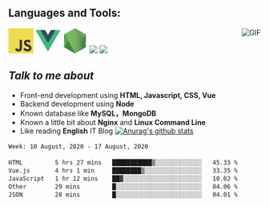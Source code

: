 ## **Languages and Tools:**      
<code><img height="50" style="max-width: 80px;" src="https://raw.githubusercontent.com/github/explore/80688e429a7d4ef2fca1e82350fe8e3517d3494d/topics/javascript/javascript.png"></code>
<code><img height="50" style="max-width: 80px;" src="https://raw.githubusercontent.com/github/explore/80688e429a7d4ef2fca1e82350fe8e3517d3494d/topics/vue/vue.png"></code>
<code><img height="50" style="max-width: 80px;" src="https://raw.githubusercontent.com/github/explore/80688e429a7d4ef2fca1e82350fe8e3517d3494d/topics/nodejs/nodejs.png"></code>
<code><img height="50" style="max-width: 80px;" src="https://img.shields.io/badge/-HTML5-E34F26?style=flat&logo=html5&logoColor=white"></code>
<code><img height="50" style="max-width: 80px;" src="https://img.shields.io/badge/-CSS3-1572B6?style=flat&logo=css3"></code>
<img align="right" alt="GIF" src="https://media.giphy.com/media/iIqmM5tTjmpOB9mpbn/giphy.gif" />
## *Talk to me about*
- Front-end development using **HTML, Javascript, CSS, Vue**
- Backend development using **Node**
- Known database like **MySQL，MongoDB**
- Known a little bit about **Nginx** and **Linux Command Line**
- Like reading **English** IT Blog
[![Anurag's github stats](https://github-readme-stats.vercel.app/api?username=qdi5)](https://github.com/anuraghazra/github-readme-stats)
<!--START_SECTION:waka-->
```text
Week: 10 August, 2020 - 17 August, 2020

HTML         5 hrs 27 mins   ███████████▒░░░░░░░░░░░░░   45.33 % 
Vue.js       4 hrs 1 min     ████████▒░░░░░░░░░░░░░░░░   33.35 % 
JavaScript   1 hr 12 mins    ██▓░░░░░░░░░░░░░░░░░░░░░░   10.02 % 
Other        29 mins         █░░░░░░░░░░░░░░░░░░░░░░░░   04.06 % 
JSON         28 mins         █░░░░░░░░░░░░░░░░░░░░░░░░   04.01 % 
```
<!--END_SECTION:waka-->
